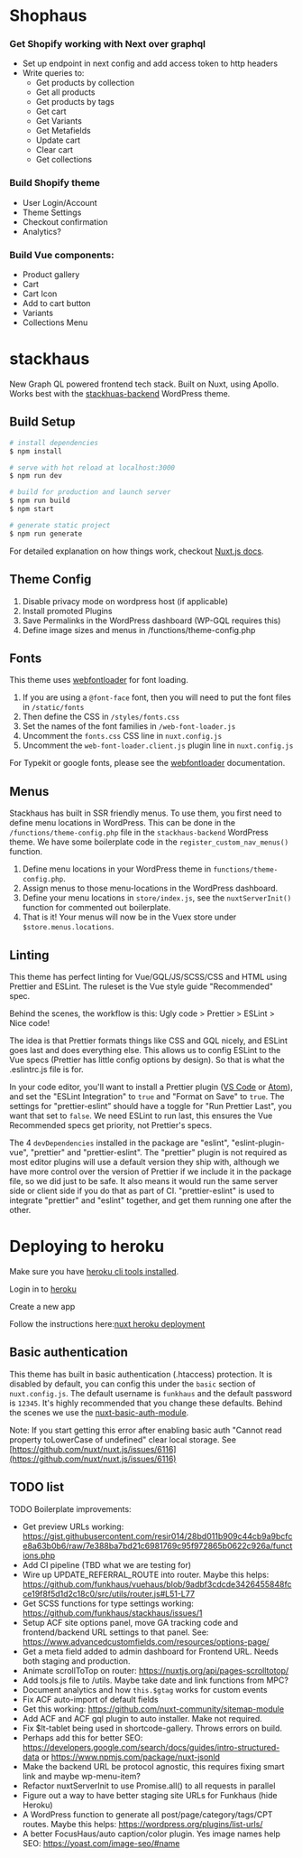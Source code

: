 # Shophaus

### Get Shopify working with Next over graphql

- Set up endpoint in next config and add access token to http headers
- Write queries to:
  - Get products by collection
  - Get all products
  - Get products by tags
  - Get cart
  - Get Variants
  - Get Metafields
  - Update cart
  - Clear cart
  - Get collections

### Build Shopify theme

- User Login/Account
- Theme Settings
- Checkout confirmation
- Analytics?

### Build Vue components:

- Product gallery
- Cart
- Cart Icon
- Add to cart button
- Variants
- Collections Menu

# stackhaus

New Graph QL powered frontend tech stack. Built on Nuxt, using Apollo. Works best with the [stackhuas-backend](https://github.com/funkhaus/stackhaus-backend) WordPress theme.

## Build Setup

```bash
# install dependencies
$ npm install

# serve with hot reload at localhost:3000
$ npm run dev

# build for production and launch server
$ npm run build
$ npm start

# generate static project
$ npm run generate
```

For detailed explanation on how things work, checkout [Nuxt.js docs](https://nuxtjs.org).

## Theme Config

1.  Disable privacy mode on wordpress host (if applicable)
1.  Install promoted Plugins
1.  Save Permalinks in the WordPress dashboard (WP-GQL requires this)
1.  Define image sizes and menus in /functions/theme-config.php

## Fonts

This theme uses [webfontloader](https://github.com/typekit/webfontloader) for font loading.

1.  If you are using a `@font-face` font, then you will need to put the font files in `/static/fonts`
1.  Then define the CSS in `/styles/fonts.css`
1.  Set the names of the font families in `/web-font-loader.js`
1.  Uncomment the `fonts.css` CSS line in `nuxt.config.js`
1.  Uncomment the `web-font-loader.client.js` plugin line in `nuxt.config.js`

For Typekit or google fonts, please see the [webfontloader](https://github.com/typekit/webfontloader) documentation.

## Menus

Stackhaus has built in SSR friendly menus. To use them, you first need to define menu locations in WordPress. This can be done in the `/functions/theme-config.php` file in the `stackhaus-backend` WordPress theme. We have some boilerplate code in the `register_custom_nav_menus()` function.

1. Define menu locations in your WordPress theme in `functions/theme-config.php`.
1. Assign menus to those menu-locations in the WordPress dashboard.
1. Define your menu locations in `store/index.js`, see the `nuxtServerInit()` function for commented out boilerplate.
1. That is it! Your menus will now be in the Vuex store under `$store.menus.locations`.

## Linting

This theme has perfect linting for Vue/GQL/JS/SCSS/CSS and HTML using Prettier and ESLint. The ruleset is the Vue style guide "Recommended" spec.

Behind the scenes, the workflow is this: Ugly code > Prettier > ESLint > Nice code!

The idea is that Prettier formats things like CSS and GQL nicely, and ESLint goes last and does everything else. This allows us to config ESLint to the Vue specs (Prettier has little config options by design). So that is what the .eslintrc.js file is for.

In your code editor, you'll want to install a Prettier plugin ([VS Code](https://github.com/prettier/prettier-vscode) or [Atom](https://github.com/prettier/prettier-atom)), and set the "ESLint Integration" to `true` and "Format on Save" to `true`. The settings for "prettier-eslint” should have a toggle for "Run Prettier Last", you want that set to `false`. We need ESLint to run last, this ensures the Vue Recommended specs get priority, not Prettier's specs.

The 4 `devDependencies` installed in the package are "eslint", "eslint-plugin-vue", "prettier" and "prettier-eslint". The "prettier" plugin is not required as most editor plugins will use a default version they ship with, although we have more control over the version of Prettier if we include it in the package file, so we did just to be safe. It also means it would run the same server side or client side if you do that as part of CI. "prettier-eslint" is used to integrate "prettier" and "eslint" together, and get them running one after the other.

# Deploying to heroku

Make sure you have [heroku cli tools installed](https://devcenter.heroku.com/articles/heroku-cli).

Login in to [heroku](https://heroku.com)

Create a new app

Follow the instructions here:[nuxt heroku deployment](https://nuxtjs.org/faq/heroku-deployment/)

## Basic authentication

This theme has built in basic authentication (.htaccess) protection. It is disabled by default, you can config this under the `basic` section of `nuxt.config.js`. The default username is `funkhaus` and the default password is `12345`. It's highly recommended that you change these defaults. Behind the scenes we use the [nuxt-basic-auth-module](https://www.npmjs.com/package/nuxt-basic-auth-module).

Note: If you start getting this error after enabling basic auth "Cannot read property toLowerCase of undefined" clear local storage. See [https://github.com/nuxt/nuxt.js/issues/6116](https://github.com/nuxt/nuxt.js/issues/6116)

## TODO list

TODO Boilerplate improvements:

- Get preview URLs working: https://gist.githubusercontent.com/resir014/28bd011b909c44cb9a9bcfce8a63b0b6/raw/7e388ba7bd21c6981769c95f972865b0622c926a/functions.php
- Add CI pipeline (TBD what we are testing for)
- Wire up UPDATE_REFERRAL_ROUTE into router. Maybe this helps: https://github.com/funkhaus/vuehaus/blob/9adbf3cdcde3426455848fcce19f8f5d1d2c18c0/src/utils/router.js#L51-L77
- Get SCSS functions for type settings working: https://github.com/funkhaus/stackhaus/issues/1
- Setup ACF site options panel, move GA tracking code and frontend/backend URL settings to that panel. See: https://www.advancedcustomfields.com/resources/options-page/
- Get a meta field added to admin dashboard for Frontend URL. Needs both staging and production.
- Animate scrollToTop on router: https://nuxtjs.org/api/pages-scrolltotop/
- Add tools.js file to /utils. Maybe take date and link functions from MPC?
- Document analytics and how `this.$gtag` works for custom events
- Fix ACF auto-import of default fields
- Get this working: https://github.com/nuxt-community/sitemap-module
- Add ACF and ACF gql plugin to auto installer. Make not required.
- Fix \$lt-tablet being used in shortcode-gallery. Throws errors on build.
- Perhaps add this for better SEO: https://developers.google.com/search/docs/guides/intro-structured-data or https://www.npmjs.com/package/nuxt-jsonld
- Make the backend URL be protocol agnostic, this requires fixing smart link and maybe wp-menu-item?
- Refactor nuxtServerInit to use Promise.all() to all requests in parallel
- Figure out a way to have better staging site URLs for Funkhaus (hide Heroku)
- A WordPress function to generate all post/page/category/tags/CPT routes. Maybe this helps: https://wordpress.org/plugins/list-urls/
- A better FocusHaus/auto caption/color plugin. Yes image names help SEO: https://yoast.com/image-seo/#name
